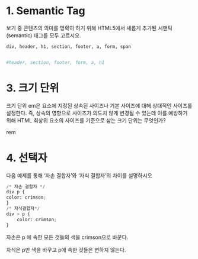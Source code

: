 # 1. Semantic Tag

보기 중 콘텐츠의 의미를 명확히 하기 위해 HTML5에서 새롭게 추가된
시맨틱(semantic) 태그를 모두 고르시오.


```python
div, header, h1, section, footer, a, form, span


#header, section, footer, form, a, h1
```

# 3. 크기 단위

크기 단위 em은 요소에 지정된 상속된 사이즈나 기본 사이즈에 대해 상대적인 사이즈를
설정한다. 즉, 상속의 영향으로 사이즈가 의도치 않게 변경될 수 있는데 이를 예방하기
위해 HTML 최상위 요소의 사이즈를 기준으로 삼는 크기 단위는 무엇인가?

rem



# 4. 선택자

다음 예제를 통해 ‘자손 결합자’와 ‘자식 결합자’의 차이를 설명하시오

```python
/* 자손 결합자 */
div p {
color: crimson;
}
/* 자식결합자*/
div > p {
    color: crimson;
}
```

자손은 p 에 속한 모든 것들의 색을 crimson으로 바꾼다.

자식은 p만 색을 바꾸고 p에 속한 것들은 변하지 않는다.
